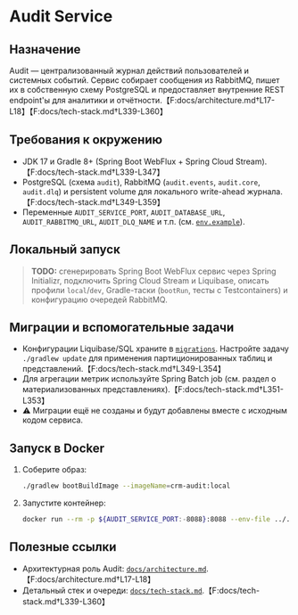 # Audit Service

## Назначение
Audit — централизованный журнал действий пользователей и системных событий. Сервис собирает сообщения из RabbitMQ, пишет их в собственную схему PostgreSQL и предоставляет внутренние REST endpoint'ы для аналитики и отчётности.【F:docs/architecture.md†L17-L18】【F:docs/tech-stack.md†L339-L360】

## Требования к окружению
- JDK 17 и Gradle 8+ (Spring Boot WebFlux + Spring Cloud Stream).【F:docs/tech-stack.md†L339-L347】
- PostgreSQL (схема `audit`), RabbitMQ (`audit.events`, `audit.core`, `audit.dlq`) и persistent volume для локального write-ahead журнала.【F:docs/tech-stack.md†L349-L359】
- Переменные `AUDIT_SERVICE_PORT`, `AUDIT_DATABASE_URL`, `AUDIT_RABBITMQ_URL`, `AUDIT_DLQ_NAME` и т.п. (см. [`env.example`](../../env.example)).

## Локальный запуск
> **TODO:** сгенерировать Spring Boot WebFlux сервис через Spring Initializr, подключить Spring Cloud Stream и Liquibase, описать профили `local`/`dev`, Gradle-таски (`bootRun`, тесты с Testcontainers) и конфигурацию очередей RabbitMQ.

## Миграции и вспомогательные задачи
- Конфигурации Liquibase/SQL храните в [`migrations`](migrations/). Настройте задачу `./gradlew update` для применения партиционированных таблиц и представлений.【F:docs/tech-stack.md†L349-L354】
- Для агрегации метрик используйте Spring Batch job (см. раздел о материализованных представлениях).【F:docs/tech-stack.md†L351-L353】
- ⚠️ Миграции ещё не созданы и будут добавлены вместе с исходным кодом сервиса.

## Запуск в Docker
1. Соберите образ:
   ```bash
   ./gradlew bootBuildImage --imageName=crm-audit:local
   ```
2. Запустите контейнер:
   ```bash
   docker run --rm -p ${AUDIT_SERVICE_PORT:-8088}:8088 --env-file ../../env.example crm-audit:local
   ```

## Полезные ссылки
- Архитектурная роль Audit: [`docs/architecture.md`](../../docs/architecture.md#1-общая-структура-сервисов).【F:docs/architecture.md†L17-L18】
- Детальный стек и очереди: [`docs/tech-stack.md`](../../docs/tech-stack.md#audit).【F:docs/tech-stack.md†L339-L360】
